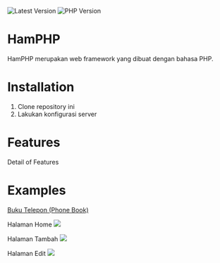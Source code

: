 ![Latest Version](https://img.shields.io/badge/HamPHP-v1.0.0--Alpha-blue.svg)
![PHP Version](https://img.shields.io/badge/PHP%20Version->=%207.1-yellowgreen.svg)

# HamPHP

HamPHP merupakan web framework yang dibuat dengan bahasa PHP.


Installation
============

1. Clone repository ini
2. Lakukan konfigurasi server

Features
========

Detail of Features


Examples
========

[Buku Telepon (Phone Book)](https://github.com/robisemicolon/HamPHPBukuTelepon)

Halaman Home
![](https://raw.githubusercontent.com/robisemicolon/HamPHPBukuTelepon/master/Home.png)

Halaman Tambah
![](https://raw.githubusercontent.com/robisemicolon/HamPHPBukuTelepon/master/Tambah.png)

Halaman Edit
![](https://raw.githubusercontent.com/robisemicolon/HamPHPBukuTelepon/master/Edit.png)
